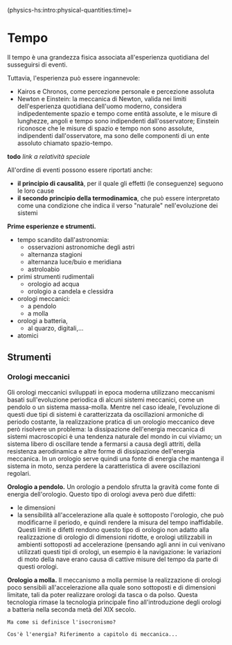(physics-hs:intro:physical-quantities:time)=
# Tempo

Il tempo è una grandezza fisica associata all'esperienza quotidiana del susseguirsi di eventi. 

Tuttavia, l'esperienza può essere ingannevole:
- Kairos e Chronos, come percezione personale e percezione assoluta
- Newton e Einstein: la meccanica di Newton, valida nei limiti dell'esperienza quotidiana dell'uomo moderno, considera indipedentemente spazio e tempo come entità assolute, e le misure di lunghezze, angoli e tempo sono indipendenti dall'osservatore; Einstein riconosce che le misure di spazio e tempo non sono assolute, indipendenti dall'osservatore, ma sono delle componenti di un ente assoluto chiamato spazio-tempo.

**todo** *link a relatività speciale*

All'ordine di eventi possono essere riportati anche:
- **il principio di causalità**, per il quale gli effetti (le conseguenze) seguono le loro cause
- **il secondo principio della termodinamica**, che può essere interpretato come una condizione che indica il verso "naturale" nell'evoluzione dei sistemi

**Prime esperienze e strumenti.**
- tempo scandito dall'astronomia:
  - osservazioni astronomiche degli astri
  - alternanza stagioni
  - alternanza luce/buio e meridiana
  - astroloabio
- primi strumenti rudimentali
  - orologio ad acqua
  - orologio a candela e clessidra
- orologi meccanici:
  - a pendolo
  - a molla
- orologi a batteria,
  - al quarzo, digitali,...
- atomici

## Strumenti

### Orologi meccanici
Gli orologi meccanici sviluppati in epoca moderna utilizzano meccanismi basati sull'evoluzione periodica di alcuni sistemi meccanici, come un pendolo o un sistema massa-molla. Mentre nel caso ideale, l'evoluzione di questi due tipi di sistemi è caratterizzata da oscillazioni armoniche di periodo costante, la realizzazione pratica di un orologio meccanico deve però risolvere un problema: la dissipazione dell'energia meccanica di sistemi macroscopici è una tendenza naturale del mondo in cui viviamo; un sistema libero di oscillare tende a fermarsi a causa degli attriti, della resistenza aerodinamica e altre forme di dissipazione dell'energia meccanica. In un orologio serve quindi una fonte di energia che mantenga il sistema in moto, senza perdere la caratteristica di avere oscillazioni regolari.

**Orologio a pendolo.** Un orologio a pendolo sfrutta la gravità come fonte di energia dell'orologio. Questo tipo di orologi aveva però due difetti:
- le dimensioni
- la sensibilità all'accelerazione alla quale è sottoposto l'orologio, che può modificarne il periodo, e quindi rendere la misura del tempo inaffidabile.
Questi limiti e difetti rendono questo tipo di orologio non adatto alla realizzazione di orologio di dimensioni ridotte, e orologi utilizzabili in ambienti sottoposti ad accelerazione (pensando agli anni in cui venivano utilizzati questi tipi di orologi, un esempio è la navigazione: le variazioni di moto della nave erano causa di cattive misure del tempo da parte di questi orologi.

**Orologio a molla.** Il meccanismo a molla permise la realizzazione di orologi poco sensibili all'accelerazione alla quale sono sottoposti e di dimensioni limitate, tali da poter realizzare orologi da tasca o da polso. Questa tecnologia rimase la tecnologia principale fino all'introduzione degli orologi a batteria nella seconda metà del XIX secolo.



```{note}
Ma come si definisce l'isocronismo?
```
```{note}
Cos'è l'energia? Riferimento a capitolo di meccanica...
```


<!--
**Ma cos'è il tempo?**
- Kairos e Chronos, come percezione personale e percezione assoluta
- Newton e la formulazione della meccanica con spazio e tempo assoluti, il tempo come misurato dall'orologio meccanico allora disponibile
- Relatività di Einstein: la misura del tempo dipende dall'osservatore; spazio e tempo non sono più assoluti; assoluta - indipendente dall'osservatore - è la misura della velocità della luce per ogni osservatore
-->
